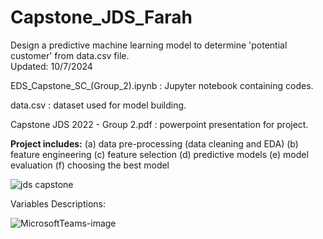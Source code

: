 # Capstone_JDS_Farah
Design a predictive machine learning model to determine 'potential customer' from data.csv file.  ​  
Updated: 10/7/2024

EDS_Capstone_SC_(Group_2).ipynb : Jupyter notebook containing codes.

data.csv : dataset used for model building.

Capstone JDS 2022 - Group 2.pdf : powerpoint presentation for project.

**Project includes:** 
(a) data pre-processing (data cleaning and EDA)
(b) feature engineering
(c) feature selection
(d) predictive models
(e) model evaluation 
(f) choosing the best model


![jds capstone](https://github.com/FarahZhaini/Capstone_JDS_Farah/assets/145863378/c1910cba-2e1a-4db0-8e28-6eeeef0851df)

Variables Descriptions:

![MicrosoftTeams-image](https://github.com/FarahZhaini/Capstone_JDS_Farah/assets/145863378/8f47c4be-8f0c-4944-96a3-2f068be31d5b)
